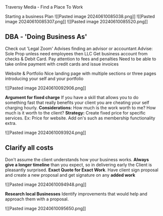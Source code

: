 Traversy Media - Find a Place To Work

Starting a business Plan
![[Pasted image 20240610085038.png]]
![[Pasted image 20240610085307.png]]
![[Pasted image 20240610085520.png]]

## DBA - 'Doing Business As'
Check out 'Legal Zoom'
Advises finding an advisor or accountant
Advise: Sole Prop unless need employees then LLC
Get business account from checks & Debit Card. Pay attention to fees and penalties
Need to be able to take online payment with credit cards and issue invoices


Website & Portfolio
Nice landing page with multiple sections or three pages introducing your self and your portfolio

![[Pasted image 20240610092906.png]]


**Argument for fixed charge** If you have a skill that allows you to do something fast that really benefits your client you are cheating your self charging hourly.
**Considerations:** How much is the work worth to me? How much is it worth to the client?
**Strategy:** Create fixed price for specific services. Ex: Price for website. Add on's such as membership functionality extra.

![[Pasted image 20240610093924.png]]

## **Clarify all costs** 
Don't assume the client understands how your business works.
**Always give a longer timeline** than you expect, so in delivering early the Client is pleasantly surprised.
**Exact Quote for Exact Work**. Have client sign proposal and create a new proposal and get signature on any **added work**

![[Pasted image 20240610094948.png]]

**Research local Businesses** Identify improvements that would help and approach them with a proposal.

![[Pasted image 20240610095650.png]]

